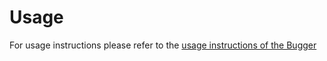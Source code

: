 # Usage

For usage instructions please refer to the [usage instructions of the Bugger](../bugger#usage)
